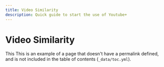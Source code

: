 ```yaml
---
title: Video Similarity
description: Quick guide to start the use of Youtube+
---
```


# Video Similarity

This 
This is an example of a page that doesn't have a permalink defined, and
is not included in the table of contents (`_data/toc.yml`).
